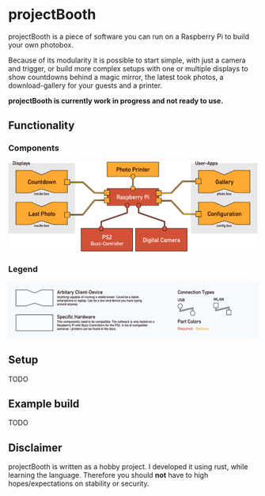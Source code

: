 # projectBooth

projectBooth is a piece of software you can run on a Raspberry Pi to build
your own photobox. 

Because of its modularity it is possible to start simple, with just a camera
and trigger, or build more complex setups with one or multiple displays to 
show countdowns behind a magic mirror, the latest took photos, a download-gallery
for your guests and a printer.

**projectBooth is currently work in progress and not ready to use.**

## Functionality

### Components
![architecture](./images/Architecture@2x.png)

### Legend
![legend](./images/Legend@2x.png)

## Setup
TODO

## Example build
TODO

## Disclaimer
projectBooth is written as a hobby project. I developed it using rust, while learning the language. Therefore you should **not** have to high hopes/expectations on stability or security.  